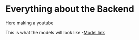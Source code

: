 # Everything about the Backend
Here making a youtube

This is what the models will look like -[Model link](https://app.eraser.io/workspace/YtPqZ1VogxGy1jzIDkzj)
